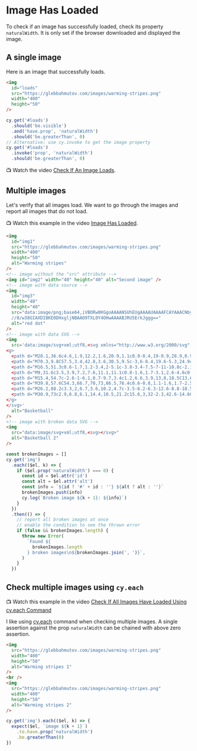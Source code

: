 # Image Has Loaded

To check if an image has successfully loaded, check its property `naturalWidth`. It is only set if the browser downloaded and displayed the image.

## A single image

<!-- fiddle Image has loaded -->

Here is an image that successfully loads.

```html
<img
  id="loads"
  src="https://glebbahmutov.com/images/warming-stripes.png"
  width="400"
  height="50"
/>
```

```js
cy.get('#loads')
  .should('be.visible')
  .and('have.prop', 'naturalWidth')
  .should('be.greaterThan', 0)
// Alternative: use cy.invoke to get the image property
cy.get('#loads')
  .invoke('prop', 'naturalWidth')
  .should('be.greaterThan', 0)
```

<!-- fiddle-end -->

📺 Watch the video [Check If An Image Loads](https://youtu.be/R79ai463xIM).

## Multiple images

Let's verify that all images load. We want to go through the images and report all images that do not load.

📺 Watch this example in the video [Image Has Loaded](https://youtu.be/uJF2tnxN1dk).

<!-- fiddle Check multiple images -->

```html hide
<img
  id="img1"
  src="https://glebbahmutov.com/images/warming-stripes.png"
  width="400"
  height="50"
  alt="Warming stripes"
/>
<!-- image without the "src" attribute -->
<img id="img2" width="40" height="40" alt="Second image" />
<!-- image with data source -->
<img
  id="img3"
  width="40"
  height="40"
  src="data:image/png;base64,iVBORw0KGgoAAAANSUhEUgAAAAUAAAAFCAYAAACNbyblAAAAHElEQVQI12P4
  //8/w38GIAXDIBKE0DHxgljNBAAO9TXL0Y4OHwAAAABJRU5ErkJggg=="
  alt="red dot"
/>
<!-- image with data SVG -->
<img
  src='data:image/svg+xml;utf8,<svg xmlns="http://www.w3.org/2000/svg" xmlns:xlink="http://www.w3.org/1999/xlink" version="1.1" id="Layer_1" x="0px" y="0px" viewBox="0 0 100 100" enable-background="new 0 0 100 100" xml:space="preserve" height="100px" width="100px">
<g>
  <path d="M28.1,36.6c4.6,1.9,12.2,1.6,20.9,1.1c8.9-0.4,19-0.9,28.9,0.9c6.3,1.2,11.9,3.1,16.8,6c-1.5-12.2-7.9-23.7-18.6-31.3   c-4.9-0.2-9.9,0.3-14.8,1.4C47.8,17.9,36.2,25.6,28.1,36.6z"/>
  <path d="M70.3,9.8C57.5,3.4,42.8,3.6,30.5,9.5c-3,6-8.4,19.6-5.3,24.9c8.6-11.7,20.9-19.8,35.2-23.1C63.7,10.5,67,10,70.3,9.8z"/>
  <path d="M16.5,51.3c0.6-1.7,1.2-3.4,2-5.1c-3.8-3.4-7.5-7-11-10.8c-2.1,6.1-2.8,12.5-2.3,18.7C9.6,51.1,13.4,50.2,16.5,51.3z"/>
  <path d="M9,31.6c3.5,3.9,7.2,7.6,11.1,11.1c0.8-1.6,1.7-3.1,2.6-4.6c0.1-0.2,0.3-0.4,0.4-0.6c-2.9-3.3-3.1-9.2-0.6-17.6   c0.8-2.7,1.8-5.3,2.7-7.4c-5.2,3.4-9.8,8-13.3,13.7C10.8,27.9,9.8,29.7,9,31.6z"/>
  <path d="M15.4,54.7c-2.6-1-6.1,0.7-9.7,3.4c1.2,6.6,3.9,13,8,18.5C13,69.3,13.5,61.8,15.4,54.7z"/>
  <path d="M39.8,57.6C54.3,66.7,70,73,86.5,76.4c0.6-0.8,1.1-1.6,1.7-2.5c4.8-7.7,7-16.3,6.8-24.8c-13.8-9.3-31.3-8.4-45.8-7.7   c-9.5,0.5-17.8,0.9-23.2-1.7c-0.1,0.1-0.2,0.3-0.3,0.4c-1,1.7-2,3.4-2.9,5.1C28.2,49.7,33.8,53.9,39.8,57.6z"/>
  <path d="M26.2,88.2c3.3,2,6.7,3.6,10.2,4.7c-3.5-6.2-6.3-12.6-8.8-18.5c-3.1-7.2-5.8-13.5-9-17.2c-1.9,8-2,16.4-0.3,24.7   C20.6,84.2,23.2,86.3,26.2,88.2z"/>
  <path d="M30.9,73c2.9,6.8,6.1,14.4,10.5,21.2c15.6,3,32-2.3,42.6-14.6C67.7,76,52.2,69.6,37.9,60.7C32,57,26.5,53,21.3,48.6   c-0.6,1.5-1.2,3-1.7,4.6C24.1,57.1,27.3,64.5,30.9,73z"/>
</g>
</svg>'
  alt="Basketball"
/>
<!-- image with broken data SVG -->
<img
  src="data:image/svg+xml;utf8,<svg></svg>"
  alt="Basketball 2"
/>
```

```js
const brokenImages = []
cy.get('img')
  .each(($el, k) => {
    if ($el.prop('naturalWidth') === 0) {
      const id = $el.attr('id')
      const alt = $el.attr('alt')
      const info = `${id ? '#' + id : ''} ${alt ? alt : ''}`
      brokenImages.push(info)
      cy.log(`Broken image ${k + 1}: ${info}`)
    }
  })
  .then(() => {
    // report all broken images at once
    // enable the condition to see the thrown error
    if (false && brokenImages.length) {
      throw new Error(
        `Found ${
          brokenImages.length
        } broken images\n${brokenImages.join(', ')}`,
      )
    }
  })
```

<!-- fiddle-end -->

## Check multiple images using `cy.each`

📺 Watch this example in the video [Check If All Images Have Loaded Using cy.each Command](https://youtu.be/f9o1WgmY3Jw)

<!-- fiddle Check multiple images using cy.each -->

I like using [cy.each](https://on.cypress.io/each) command when checking multiple images. A single assertion against the prop `naturalWidth` can be chained with above zero assertion.

```html hide
<img
  src="https://glebbahmutov.com/images/warming-stripes.png"
  width="400"
  height="50"
  alt="Warming stripes 1"
/>
<br />
<img
  src="https://glebbahmutov.com/images/warming-stripes.png"
  width="400"
  height="50"
  alt="Warming stripes 2"
/>
```

```js
cy.get('img').each(($el, k) => {
  expect($el, `image ${k + 1}`)
    .to.have.prop('naturalWidth')
    .be.greaterThan(0)
})
```

<!-- fiddle-end -->
